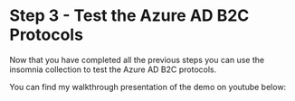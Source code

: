 # Step 3 - Test the Azure AD B2C Protocols

Now that you have completed all the previous steps you can use the insomnia collection to test the Azure AD B2C protocols.

You can find my walkthrough presentation of the demo on youtube below:


